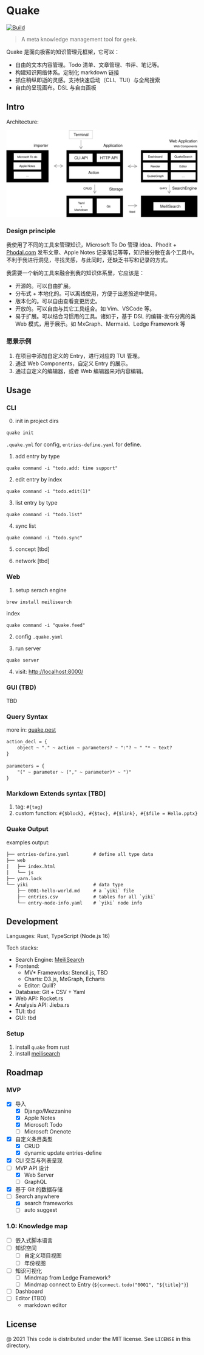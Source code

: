 # Quake

[![Build](https://github.com/phodal/quake/actions/workflows/build.yml/badge.svg)](https://github.com/phodal/quake/actions/workflows/build.yml)

> A meta knowledge management tool for geek.

Quake 是面向极客的知识管理元框架，它可以：

- 自由的文本内容管理。Todo 清单、文章管理、书评、笔记等。
- 构建知识网络体系。定制化 markdown 链接
- 抓住稍纵即逝的灵感。支持快速启动（CLI、TUI）与全局搜索
- 自由的呈现画布。DSL 与自由画板


## Intro

Architecture:

![Architecture](docs/quake-arch.svg)

### Design principle

我使用了不同的工具来管理知识，Microsoft To Do 管理 idea、Phodit + [Phodal.com](https://www.phodal.com/) 发布文章、Apple Notes 记录笔记等等，知识被分散在各个工具中。不利于我进行洞见，寻找灵感，与此同时，还缺乏书写和记录的方式。

我需要一个新的工具来融合到我的知识体系里，它应该是：

- 开源的。可以自由扩展。
- 分布式 + 本地化的。可以离线使用，方便于出差旅途中使用。
- 版本化的。可以自由查看变更历史。
- 开放的。可以自由与其它工具组合。如 Vim、VSCode 等。
- 易于扩展。可以结合习惯用的工具。诸如于，基于 DSL 的编辑-发布分离的类 Web 模式，用于展示。如 MxGraph、Mermaid、Ledge Framework 等

### 愿景示例

1. 在项目中添加自定义的 Entry，进行对应的 TUI 管理。
2. 通过 Web Components，自定义 Entry 的展示。
3. 通过自定义的编辑器，或者 Web 编辑器来对内容编辑。

## Usage

### CLI

0. init in project dirs

```bash
quake init
```

`.quake.yml` for config, `entries-define.yaml` for define.

1. add entry by type

```
quake command -i "todo.add: time support"
```

2. edit entry by index

```
quake command -i "todo.edit(1)"
```

3. list entry by type

```
quake command -i "todo.list"
```

4. sync list

```
quake command -i "todo.sync"
```

5. concept [tbd]

6. network [tbd]
 
### Web

1. setup serach engine

```bash
brew install meilisearch
```

index

```
quake command -i "quake.feed"
```

2. config `.quake.yaml`

3. run server

```
quake server
```

4. visit: [http://localhost:8000/](http://localhost:8000/)

### GUI (TBD)

TBD

### Query Syntax

more in: [quake.pest](quake_core/src/parser/quake.pest)

```pest
action_decl = {
    object ~ "." ~ action ~ parameters? ~ ":"? ~ " "* ~ text?
}

parameters = {
    "(" ~ parameter ~ ("," ~ parameter)* ~ ")"
}
```

### Markdown Extends syntax [TBD]

1. tag: `#{tag}`
2. custom function: `#{$block}, #{$toc}, #{$link}, #{$file = Hello.pptx}`

### Quake Output

examples output:

```
├── entries-define.yaml         # define all type data
├── web
│   ├── index.html
│   └── js
├── yarn.lock
└── yiki                        # data type
    ├── 0001-hello-world.md     # a `yiki` file
    ├── entries.csv             # tables for all `yiki`
    └── entry-node-info.yaml    # `yiki` node info
```

## Development

Languages: Rust, TypeScript (Node.js 16)

Tech stacks:

- Search Engine: [MeiliSearch](https://github.com/meilisearch/MeiliSearch)
- Frontend:
  - MV* Frameworks: Stencil.js, TBD
  - Charts: D3.js, MxGraph, Echarts
  - Editor: Quill?
- Database: Git + CSV + Yaml
- Web API: Rocket.rs
- Analysis API: Jieba.rs
- TUI: tbd
- GUI: tbd

### Setup

1. install `quake` from rust
2. install [meilisearch](https://github.com/meilisearch/MeiliSearch)

## Roadmap

### MVP

- [x] 导入
  - [x] Django/Mezzanine
  - [x] Apple Notes
  - [x] Microsoft Todo
  - [ ] Microsoft Onenote
- [x] 自定义条目类型
  - [x] CRUD
  - [x] dynamic update entries-define
- [x] CLI 交互与列表呈现
- [ ] MVP API 设计
  - [x] Web Server
  - [ ] GraphQL
- [x] 基于 Git 的数据存储
- [ ] Search anywhere
  - [x] search frameworks
  - [ ] auto suggest

### 1.0: Knowledge map 

- [ ] 嵌入式脚本语言
- [ ] 知识空间
  - [ ] 自定义项目视图
  - [ ] 年份视图
- [ ] 知识可视化
  - [ ] Mindmap from Ledge Framework?
  - [ ] Mindmap connect to Entry (`${connect.todo("0001", "${title}"}`)
- [ ] Dashboard
- [ ] Editor (TBD)
  - markdown editor


License
---

@ 2021 This code is distributed under the MIT license. See `LICENSE` in this directory.
